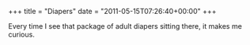 +++
title = "Diapers"
date = "2011-05-15T07:26:40+00:00"
+++

Every time I see that package of adult diapers sitting there, it makes me curious.
			
